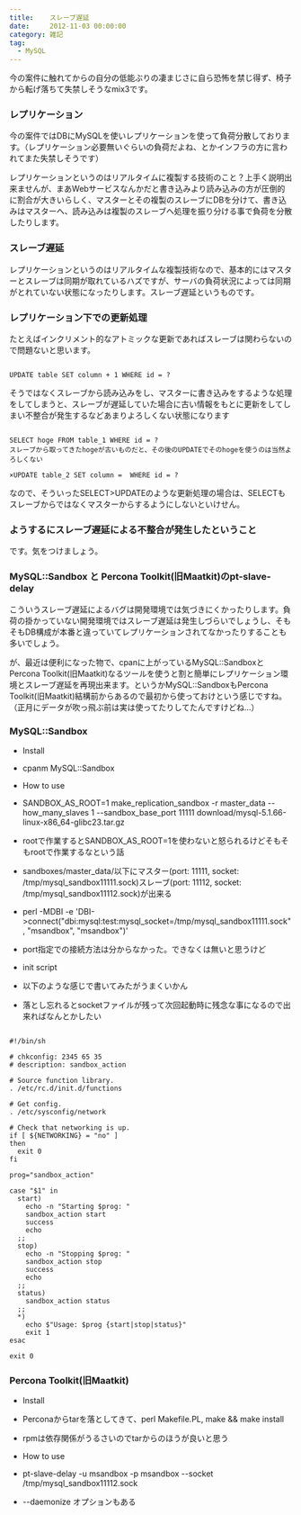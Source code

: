 ```yaml
---
title:    スレーブ遅延
date:     2012-11-03 00:00:00
category: 雑記
tag:
  - MySQL
---
```


今の案件に触れてからの自分の低能ぶりの凄まじさに自ら恐怖を禁じ得ず、椅子から転げ落ちて失禁しそうなmix3です。

### レプリケーション

今の案件ではDBにMySQLを使いレプリケーションを使って負荷分散しております。（レプリケーション必要無いぐらいの負荷だよね、とかインフラの方に言われてまた失禁しそうです）

レプリケーションというのはリアルタイムに複製する技術のこと？上手く説明出来ませんが、まあWebサービスなんかだと書き込みより読み込みの方が圧倒的に割合が大きいらしく、マスターとその複製のスレーブにDBを分けて、書き込みはマスターへ、読み込みは複製のスレーブへ処理を振り分ける事で負荷を分散したりします。

### スレーブ遅延

レプリケーションというのはリアルタイムな複製技術なので、基本的にはマスターとスレーブは同期が取れているハズですが、サーバの負荷状況によっては同期がとれていない状態になったりします。スレーブ遅延というものです。

### レプリケーション下での更新処理

たとえばインクリメント的なアトミックな更新であればスレーブは関わらないので問題ないと思います。

<pre><code>
UPDATE table SET column + 1 WHERE id = ?
</code></pre>

そうではなくスレーブから読み込みをし、マスターに書き込みをするような処理をしてしまうと、スレーブが遅延していた場合に古い情報をもとに更新をしてしまい不整合が発生するなどあまりよろしくない状態になります

<pre><code>
SELECT hoge FROM table_1 WHERE id = ?
スレーブから取ってきたhogeが古いものだと、その後のUPDATEでそのhogeを使うのは当然よろしくない

×UPDATE table_2 SET column = <hoge> WHERE id = ?
</code></pre>

なので、そういったSELECT>UPDATEのような更新処理の場合は、SELECTもスレーブからではなくマスターからするようにしないといけせん。

### ようするにスレーブ遅延による不整合が発生したということ

です。気をつけましょう。

### MySQL::Sandbox と Percona Toolkit(旧Maatkit)のpt-slave-delay

こういうスレーブ遅延によるバグは開発環境では気づきにくかったりします。負荷の掛かっていない開発環境ではスレーブ遅延は発生しづらいでしょうし、そもそもDB構成が本番と違っていてレプリケーションされてなかったりすることも多いでしょう。

が、最近は便利になった物で、cpanに上がっているMySQL::SandboxとPercona Toolkit(旧Maatkit)なるツールを使うと割と簡単にレプリケーション環境とスレーブ遅延を再現出来ます。というかMySQL::SandboxもPercona Toolkit(旧Maatkit)結構前からあるので最初から使っておけという感じですね。（正月にデータが吹っ飛ぶ前は実は使ってたりしてたんですけどね...）

### MySQL::Sandbox

* Install
 * cpanm MySQL::Sandbox

* How to use
 * SANDBOX_AS_ROOT=1 make_replication_sandbox -r master_data --how_many_slaves 1 --sandbox_base_port 11111 download/mysql-5.1.66-linux-x86_64-glibc23.tar.gz
 * rootで作業するとSANDBOX_AS_ROOT=1を使わないと怒られるけどそもそもrootで作業するなという話
 * sandboxes/master_data/以下にマスター(port: 11111, socket: /tmp/mysql_sandbox11111.sock)スレーブ(port: 11112, socket: /tmp/mysql_sandbox11112.sock)が出来る
 * perl -MDBI -e 'DBI->connect("dbi:mysql:test:mysql_socket=/tmp/mysql_sandbox11111.sock", "msandbox", "msandbox")'
 * port指定での接続方法は分からなかった。できなくは無いと思うけど

* init script
 * 以下のような感じで書いてみたがうまくいかん
 * 落とし忘れるとsocketファイルが残って次回起動時に残念な事になるので出来ればなんとかしたい

<pre><code>
#!/bin/sh

# chkconfig: 2345 65 35
# description: sandbox_action

# Source function library.
. /etc/rc.d/init.d/functions

# Get config.
. /etc/sysconfig/network

# Check that networking is up.
if [ ${NETWORKING} = "no" ]
then
  exit 0
fi

prog="sandbox_action"

case "$1" in
  start)
    echo -n "Starting $prog: "
    sandbox_action start
    success
    echo
  ;;
  stop)
    echo -n "Stopping $prog: "
    sandbox_action stop
    success
    echo
  ;;
  status)
    sandbox_action status
  ;;
  *)
    echo $"Usage: $prog {start|stop|status}"
    exit 1
esac

exit 0
</code></pre>

### Percona Toolkit(旧Maatkit)

* Install
 * Perconaからtarを落としてきて、perl Makefile.PL, make && make install
 * rpmは依存関係がうるさいのでtarからのほうが良いと思う

* How to use
 * pt-slave-delay -u msandbox -p msandbox --socket /tmp/mysql_sandbox11112.sock
 * --daemonize オプションもある
